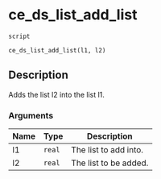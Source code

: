 # ce_ds_list_add_list
`script`
```gml
ce_ds_list_add_list(l1, l2)
```

## Description
Adds the list l2 into the list l1.

### Arguments
| Name | Type | Description |
| ---- | ---- | ----------- |
| l1 | `real` | The list to add into. |
| l2 | `real` | The list to be added. |